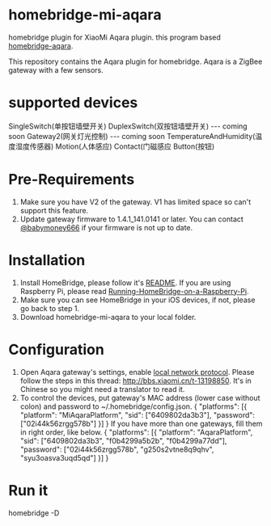 # homebridge-mi-aqara
homebridge plugin for XiaoMi Aqara plugin.
this program based [homebridge-aqara](https://github.com/snOOrz/homebridge-aqara).

This repository contains the Aqara plugin for homebridge.
Aqara is a ZigBee gateway with a few sensors.

# supported devices
SingleSwitch(单按钮墙壁开关)
DuplexSwitch(双按钮墙壁开关) --- coming soon
Gateway2(网关灯光控制) --- coming soon
TemperatureAndHumidity(温度湿度传感器)
Motion(人体感应)
Contact(门磁感应
Button(按钮)

# Pre-Requirements
1. Make sure you have V2 of the gateway. V1 has limited space so can't support this feature.
2. Update gateway firmware to 1.4.1_141.0141 or later. You can contact [@babymoney666](https://github.com/babymoney666) if your firmware is not up to date.

# Installation
1. Install HomeBridge, please follow it's [README](https://github.com/nfarina/homebridge/blob/master/README.md). If you are using Raspberry Pi, please read [Running-HomeBridge-on-a-Raspberry-Pi](https://github.com/nfarina/homebridge/wiki/Running-HomeBridge-on-a-Raspberry-Pi).
2. Make sure you can see HomeBridge in your iOS devices, if not, please go back to step 1.
3. Download homebridge-mi-aqara to your local folder.

# Configuration
1. Open Aqara gateway's settings, enable [local network protocol](https://github.com/louisZL/lumi-gateway-local-api). Please follow the steps in this thread: http://bbs.xiaomi.cn/t-13198850. It's in Chinese so you might need a translator to read it.
2. To control the devices, put gateway's MAC address (lower case without colon) and password to ~/.homebridge/config.json.
        {
            "platforms": [{
                "platform": "MiAqaraPlatform",
                "sid": ["6409802da3b3"],
                "password": ["02i44k56zrgg578b"]
            }]
        }
If you have more than one gateways, fill them in right order, like below.
        {
            "platforms": [{
                "platform": "AqaraPlatform",
                "sid": ["6409802da3b3", "f0b4299a5b2b", "f0b4299a77dd"],
                "password": ["02i44k56zrgg578b", "g250s2vtne8q9qhv", "syu3oasva3uqd5qd"]
            }]
        }
    
# Run it
homebridge -D
